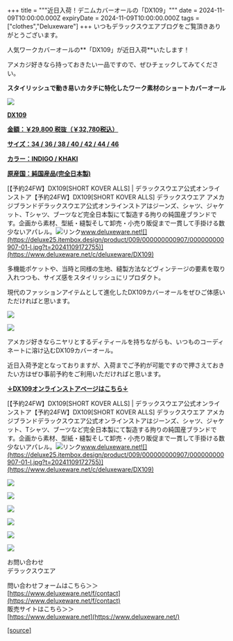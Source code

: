 +++
title = """近日入荷！デニムカバーオールの「DX109」"""
date = 2024-11-09T10:00:00.000Z
expiryDate = 2024-11-09T10:00:00.000Z
tags = ["clothes","Deluxeware"]
+++
いつもデラックスウエアブログをご覧頂きありがとうございます。

人気ワークカバーオールの**「DX109」が近日入荷**いたします！

アメカジ好きなら持っておきたい一品ですので、ぜひチェックしてみてください。

**スタイリッシュで動き易いカタチに特化したワーク素材のショートカバーオール**

[![](https://stat.ameba.jp/user_images/20241109/16/deluxeware/c0/c4/j/o0800106615507971159.jpg)](https://stat.ameba.jp/user_images/20241109/16/deluxeware/c0/c4/j/o0800106615507971159.jpg)

**[DX109](https://www.deluxeware.net/c/deluxeware/DX109)**

**[金額：￥29,800 税抜（￥32,780税込）](https://www.deluxeware.net/c/deluxeware/DX109)**

**[サイズ：34 / 36 / 38 / 40 / 42 / 44 / 46](https://www.deluxeware.net/c/deluxeware/DX109)**

**[カラー：INDIGO / KHAKI](https://www.deluxeware.net/c/deluxeware/DX109)**

**[原産国：純国産品(完全日本製)](https://www.deluxeware.net/c/deluxeware/DX109)**

[【予約24FW】DX109\[SHORT KOVER ALLS\] | デラックスウエア公式オンラインストア【予約24FW】DX109\[SHORT KOVER ALLS\] デラックスウエア アメカジブランドデラックスウエア公式オンラインストアはジーンズ、シャツ、ジャケット、Tシャツ、ブーツなど完全日本製にて製造する拘りの純国産ブランドです。企画から素材、型紙・縫製そして卸売・小売り販促まで一貫して手掛ける数少ないアパレル。![リンク](https://c.stat100.ameba.jp/ameblo/symbols/v3.20.0/svg/gray/editor_link.svg)www.deluxeware.net![](https://deluxe25.itembox.design/product/009/000000000907/000000000907-01-l.jpg?t=20241109172755)](https://www.deluxeware.net/c/deluxeware/DX109)

多機能ポケットや、当時と同様の生地、縫製方法などヴィンテージの要素を取り入れつつも、サイズ感をスタイリッシュにリプロダクト。

現代のファッションアイテムとして進化したDX109カバーオールをぜひご体感いただければと思います。

[![](https://stat.ameba.jp/user_images/20241109/16/deluxeware/4b/32/j/o0800106615507971165.jpg)](https://stat.ameba.jp/user_images/20241109/16/deluxeware/4b/32/j/o0800106615507971165.jpg)

[![](https://stat.ameba.jp/user_images/20241109/17/deluxeware/46/1d/j/o0800100015507985583.jpg)](https://stat.ameba.jp/user_images/20241109/17/deluxeware/46/1d/j/o0800100015507985583.jpg)

アメカジ好きならニヤリとするディティールを持ちながらも、いつものコーディネートに溶け込むDX109カバーオール。

近日入荷予定となっておりますが、入荷までご予約が可能ですので押さえておきたい方はぜひ事前予約をご利用いただければと思います。

**[↓DX109オンラインストアページはこちら↓](https://www.deluxeware.net/c/deluxeware/DX109)**

[【予約24FW】DX109\[SHORT KOVER ALLS\] | デラックスウエア公式オンラインストア【予約24FW】DX109\[SHORT KOVER ALLS\] デラックスウエア アメカジブランドデラックスウエア公式オンラインストアはジーンズ、シャツ、ジャケット、Tシャツ、ブーツなど完全日本製にて製造する拘りの純国産ブランドです。企画から素材、型紙・縫製そして卸売・小売り販促まで一貫して手掛ける数少ないアパレル。![リンク](https://c.stat100.ameba.jp/ameblo/symbols/v3.20.0/svg/gray/editor_link.svg)www.deluxeware.net![](https://deluxe25.itembox.design/product/009/000000000907/000000000907-01-l.jpg?t=20241109172755)](https://www.deluxeware.net/c/deluxeware/DX109)

[![](https://stat.ameba.jp/user_images/20241029/15/deluxeware/ac/ef/j/o1200050015503631118.jpg?caw=800)](https://www.deluxeware.net/f/STACKMAN)

[![](https://stat.ameba.jp/user_images/20241029/15/deluxeware/07/cc/j/o1200050015503632904.jpg?caw=800)](https://www.deluxeware.net/c/akita)

[![](https://stat.ameba.jp/user_images/20240614/12/deluxeware/fb/b4/j/o0800026015451324172.jpg?caw=800)](https://www.deluxeware.net/c/2024FWreserveall)

[![](https://stat.ameba.jp/user_images/20240315/15/deluxeware/04/7f/j/o0800026015413271803.jpg?caw=800)](https://www.instagram.com/deluxeware/?hl=ja)

[![](https://stat.ameba.jp/user_images/20220415/12/deluxeware/3b/ce/j/o0800026015103175481.jpg?caw=800)](https://www.deluxeware.net/f/headstore)

[![](https://stat.ameba.jp/user_images/20220415/12/deluxeware/d7/c6/j/o0800026015103175487.jpg?caw=800)](https://www.deluxeware.net/)

お問い合わせ  
デラックスウエア

問い合わせフォームはこちら＞＞  
[https://www.deluxeware.net/f/contact](https://www.deluxeware.net/f/contact)  
販売サイトはこちら＞＞  
[https://www.deluxeware.net](https://www.deluxeware.net/)

[[source]](https://ameblo.jp/deluxeware/entry-12874393334.html)
